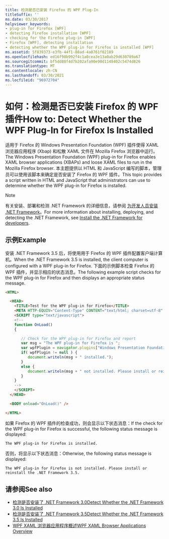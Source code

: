 ```yaml
---
title: 检测是否已安装 Firefox 的 WPF Plug-In
titleSuffix: ''
ms.date: 03/30/2017
helpviewer_keywords:
- plug-in for Firefox [WPF]
- detecting Firefox installation [WPF]
- checking for the Firefox plug-in [WPF]
- Firefox [WPF], detecting installation
- detecting whether the WPF plug-in for Firefox is installed [WPF]
ms.assetid: 5f839373-e3fb-44f1-88ad-4a0761f02189
ms.openlocfilehash: ed16f98b992f4c1a0cea3e13a0ab29d630789a67
ms.sourcegitcommit: bf5dd80f4d7b202afa90e90d1148402c5474d826
ms.translationtype: MT
ms.contentlocale: zh-CN
ms.lasthandoff: 03/30/2021
ms.locfileid: "96972704"
---
```

# <a name="how-to-detect-whether-the-wpf-plug-in-for-firefox-is-installed"></a><span data-ttu-id="28cb2-102">如何：检测是否已安装 Firefox 的 WPF 插件</span><span class="sxs-lookup"><span data-stu-id="28cb2-102">How to: Detect Whether the WPF Plug-In for Firefox Is Installed</span></span>

<span data-ttu-id="28cb2-103">适用于 Firefox 的 Windows Presentation Foundation (WPF) 插件使得 XAML 浏览器应用程序 (Xbap) 和松散 XAML 文件在 Mozilla Firefox 浏览器中运行。</span><span class="sxs-lookup"><span data-stu-id="28cb2-103">The Windows Presentation Foundation (WPF) plug-in for Firefox enables XAML browser applications (XBAPs) and loose XAML files to run in the Mozilla Firefox browser.</span></span> <span data-ttu-id="28cb2-104">本主题提供以 HTML 和 JavaScript 编写的脚本，管理员可以使用该脚本来确定是否安装了 Firefox 的 WPF 插件。</span><span class="sxs-lookup"><span data-stu-id="28cb2-104">This topic provides a script written in HTML and JavaScript that administrators can use to determine whether the WPF plug-in for Firefox is installed.</span></span>

> [!NOTE]
> <span data-ttu-id="28cb2-105">有关安装、部署和检测 .NET Framework 的详细信息，请参阅 [为开发人员安装 .NET Framework](/dotnet/framework/install/guide-for-developers)。</span><span class="sxs-lookup"><span data-stu-id="28cb2-105">For more information about installing, deploying, and detecting the .NET Framework, see [Install the .NET Framework for developers](/dotnet/framework/install/guide-for-developers).</span></span>

## <a name="example"></a><span data-ttu-id="28cb2-106">示例</span><span class="sxs-lookup"><span data-stu-id="28cb2-106">Example</span></span>

<span data-ttu-id="28cb2-107">安装 .NET Framework 3.5 后，将使用用于 Firefox 的 WPF 插件配置客户端计算机。</span><span class="sxs-lookup"><span data-stu-id="28cb2-107">When the .NET Framework 3.5 is installed, the client computer is configured with a WPF plug-in for Firefox.</span></span> <span data-ttu-id="28cb2-108">下面的示例脚本检查 Firefox 的 WPF 插件，并显示相应的状态消息。</span><span class="sxs-lookup"><span data-stu-id="28cb2-108">The following example script checks for the WPF plug-in for Firefox and then displays an appropriate status message.</span></span>

```html
<HTML>

  <HEAD>
    <TITLE>Test for the WPF plug-in for Firefox</TITLE>
    <META HTTP-EQUIV="Content-Type" CONTENT="text/html; charset=utf-8" />
    <SCRIPT type="text/javascript">
    <!--
    function OnLoad()
    {

       // Check for the WPF plug-in for Firefox and report
       var msg = "The WPF plug-in for Firefox is ";
       var wpfPlugin = navigator.plugins["Windows Presentation Foundation"];
       if( wpfPlugin != null ) {
          document.writeln(msg + " installed.");
       }
       else {
          document.writeln(msg + " not installed. Please install or reinstall the .NET Framework 3.5.");
       }
    }
    -->
    </SCRIPT>
  </HEAD>

  <BODY onload="OnLoad()" />

</HTML>
```

<span data-ttu-id="28cb2-109">如果 Firefox 的 WPF 插件的检查成功，则会显示以下状态消息：</span><span class="sxs-lookup"><span data-stu-id="28cb2-109">If the check for the WPF plug-in for Firefox is successful, the following status message is displayed:</span></span>

`The WPF plug-in for Firefox is installed.`

<span data-ttu-id="28cb2-110">否则，将显示以下状态消息：</span><span class="sxs-lookup"><span data-stu-id="28cb2-110">Otherwise, the following status message is displayed:</span></span>

`The WPF plug-in for Firefox is not installed. Please install or reinstall the .NET Framework 3.5.`

## <a name="see-also"></a><span data-ttu-id="28cb2-111">请参阅</span><span class="sxs-lookup"><span data-stu-id="28cb2-111">See also</span></span>

- [<span data-ttu-id="28cb2-112">检测是否安装了 .NET Framework 3.0</span><span class="sxs-lookup"><span data-stu-id="28cb2-112">Detect Whether the .NET Framework 3.0 Is Installed</span></span>](how-to-detect-whether-the-net-framework-3-0-is-installed.md)
- [<span data-ttu-id="28cb2-113">检测是否安装了 .NET Framework 3.5</span><span class="sxs-lookup"><span data-stu-id="28cb2-113">Detect Whether the .NET Framework 3.5 Is Installed</span></span>](how-to-detect-whether-the-net-framework-3-5-is-installed.md)
- [<span data-ttu-id="28cb2-114">WPF XAML 浏览器应用程序概述</span><span class="sxs-lookup"><span data-stu-id="28cb2-114">WPF XAML Browser Applications Overview</span></span>](wpf-xaml-browser-applications-overview.md)
